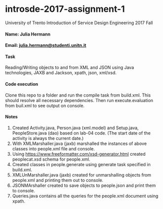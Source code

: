 # introsde-2017-assignment-1
University of Trento
Introduction of Service Design Engineering 
2017 Fall

#### Name: Julia Hermann
#### Email: julia.hermann@studenti.unitn.it

#### Task
Reading/Writing objects to and from XML and JSON using Java technologies, JAXB and Jackson, xpath, json, xml/xsd.

#### Code execution
Clone this repo to a folder and run the compile task from build.xml. This should resolve all necessary dependencies. Then run execute.evaluation from buil.xml to see output on console.

#### Notes

1. Created Activity.java, Person.java (xml.model) and Setup.java, PeopleStore.java (dao) based on lab-04 code. (The start date of the activity is always the current date.)
2. With XMLMarshaller.java (jaxb) marshalled the instances of above classes into people.xml file and console.
3. Using https://www.freeformatter.com/xsd-generator.html created peoplecat.xsd schema for people.xml.
4. Created classes in people.generate using generate task specified in build.xml.
5. XMLUnMarshaller.java (jaxb) created for unmarshalling objects from people.xml and printing them out to console.
6. JSONMArshaller created to save objects to people.json and print them to console.
7. Queries.java contains all the queries for the people.xml document using xpath. 